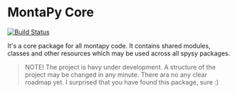 # MontaPy Core

[![Build Status](https://travis-ci.com/montapy/core.svg?branch=master)](https://travis-ci.com/montapy/core)

It's a core package for all montapy code. It contains shared modules, classes and other resources which may be used across all spysy packages.

> NOTE! The project is havy under development. A structure of the project may be changed in any minute. There ara no any clear roadmap yet. I surprised that you have found this package, sure :)

